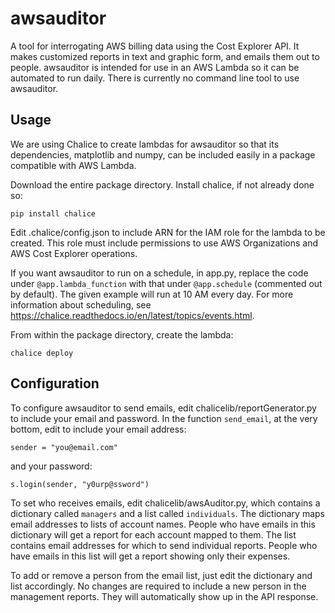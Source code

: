 # awsauditor
A tool for interrogating AWS billing data using the Cost Explorer API. It makes customized reports in text and graphic form, and emails them out to people. awsauditor is intended for use in an AWS Lambda so it can be automated to run daily. There is currently no command line tool to use awsauditor.

## Usage
We are using Chalice to create lambdas for awsauditor so that its dependencies, matplotlib and numpy, can be included easily in a package compatible with AWS Lambda.

Download the entire package directory.
Install chalice, if not already done so:

`pip install chalice`

Edit .chalice/config.json to include ARN for the IAM role for the lambda to be created.
This role must include permissions to use AWS Organizations and AWS Cost Explorer operations.

If you want awsauditor to run on a schedule, in app.py, replace the code under `@app.lambda_function` with that under `@app.schedule` (commented out by default). The given example will run at 10 AM every day. For more information about scheduling, see https://chalice.readthedocs.io/en/latest/topics/events.html.

From within the package directory, create the lambda:

`chalice deploy`

## Configuration
To configure awsauditor to send emails, edit chalicelib/reportGenerator.py to include your email and password.
In the function `send_email`, at the very bottom, edit to include your email address:

`sender = "you@email.com"`

and your password:

`s.login(sender, "y0urp@ssword")`

To set who receives emails, edit chalicelib/awsAuditor.py, which contains a dictionary called `managers` and a list called `individuals`.
The dictionary maps email addresses to lists of account names. People who have emails in this dictionary will get a report for each account mapped to them. The list contains email addresses for which to send individual reports. People who have emails in this list will get a report showing only their expenses.

To add or remove a person from the email list, just edit the dictionary and list accordingly. No changes are required to include a new person in the management reports. They will automatically show up in the API response.
